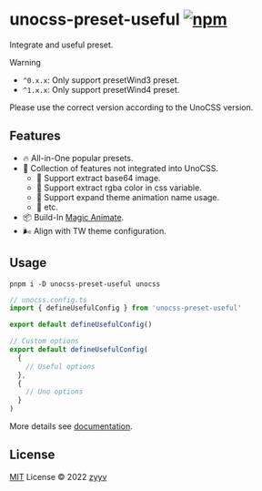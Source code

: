 # unocss-preset-useful [![npm](https://img.shields.io/npm/v/unocss-preset-useful)](https://npmjs.com/package/unocss-preset-useful)

Integrate and useful preset.

> [!WARNING]
> - `^0.x.x`: Only support presetWind3 preset.
> - `^1.x.x`: Only support presetWind4 preset.
>
> Please use the correct version according to the UnoCSS version.

## Features
- 🔥 All-in-One popular presets.
- 🚀 Collection of features not integrated into UnoCSS.
  - 🍥 Support extract base64 image.
  - 🎨 Support extract rgba color in css variable.
  - 💜 Support expand theme animation name usage.
  - 🍬 etc.
- 📦 Build-In [Magic Animate](https://github.com/miniMAC/magic).
- 🌬️ Align with TW theme configuration.

## Usage
```shell
pnpm i -D unocss-preset-useful unocss
```

```ts
// unocss.config.ts
import { defineUsefulConfig } from 'unocss-preset-useful'

export default defineUsefulConfig()

// Custom options
export default defineUsefulConfig(
  {
    // Useful options
  },
  {
    // Uno options
  }
)
```

More details see [documentation](https://useful.zyyv.dev).

## License

[MIT](./LICENSE) License © 2022 [zyyv](https://github.com/zyyv)
